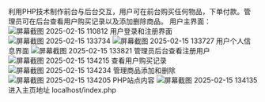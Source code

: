 利用PHP技术制作前台与后台交互，用户可在前台购买任何物品，下单付款。管理员可在后台查看用户购买记录以及添加删除商品。
用户主界面：
![屏幕截图 2025-02-15 110812](https://github.com/user-attachments/assets/c84a85bd-61ed-41d8-9fa4-52b5895a76dc)
用户登录和注册界面
![屏幕截图 2025-02-15 133734](https://github.com/user-attachments/assets/c5bc4e59-803f-4a8f-ba61-794a64c287d3)
![屏幕截图 2025-02-15 133727](https://github.com/user-attachments/assets/fd67171b-715c-4f76-bbaa-22967be53efd)
用户个人信息界面
![屏幕截图 2025-02-15 133821](https://github.com/user-attachments/assets/740bef14-0602-42e5-9860-f14c31478c96)
管理员后台查看注册用户
![屏幕截图 2025-02-15 134215](https://github.com/user-attachments/assets/68b293f7-f0db-404e-8787-a3575f04cc6d)
查看用户购买记录
![屏幕截图 2025-02-15 134234](https://github.com/user-attachments/assets/1b8c0637-5e82-478a-9c48-d9a6c2622f8b)
管理商品添加和删除
![屏幕截图 2025-02-15 134205](https://github.com/user-attachments/assets/1e8f3a0b-2262-41b9-9df2-19e122b47939)
PHP站点内容
![屏幕截图 2025-02-15 134135](https://github.com/user-attachments/assets/f1256dea-f072-4369-afcf-5c158fbb8751)
进入主页地址
localhost/index.php
